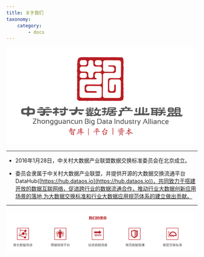 ```yaml
---
title: 关于我们
taxonomy:
    category:
        - docs
---
```


 
 
 ![](logo-02.png) 

----------------------------------------------------------------------------------------------------------------------

- 2016年1月28日，中关村大数据产业联盟数据交换标准委员会在北京成立。

- 委员会隶属于中关村大数据产业联盟，并提供开源的大数据交换流通平台DataHub([https://hub.dataos.io](https://hub.dataos.io))，共同致力于搭建开放的数据互联网络，促进跨行业的数据流通合作，推动行业大数据创新应用场景的落地,为大数据交换标准和行业大数据应用规范体系的建立做出贡献。
   
----------------------------------------------------------------------------------------------------------------------
![](mission.png) 

